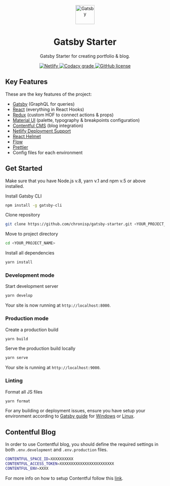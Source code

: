 <p align="center">
  <a>
    <img alt="Gatsby" src="https://raw.githubusercontent.com/chronisp/gatsby-starter/master/src/images/website-icon.png" width="60" />
  </a>
</p>
<h1 align="center">
  Gatsby Starter
</h1>

<p align="center">
  Gatsby Starter for creating portfolio & blog.
</p>

<p align="center">
  <a href="https://app.netlify.com/sites/gatsby-starter-dot/deploys">
    <img alt="Netlify" src="https://img.shields.io/netlify/a37c0ad8-deae-4bd3-8c8e-cbac8d2f05c3">
  </a>
  <a href="https://www.codacy.com/app/chronisp/gatsby-starter?utm_source=github.com&amp;utm_medium=referral&amp;utm_content=chronisp/gatsby-starter&amp;utm_campaign=Badge_Grade">
    <img alt="Codacy grade" src="https://img.shields.io/codacy/grade/c23975ea23e3459283f6c76ad338fcb1">
  </a>
  <a href="https://github.com/chronisp/gatsby-starter/blob/master/LICENSE"><img alt="GitHub license" src="https://img.shields.io/github/license/chronisp/gatsby-starter"></a>
</p>

## Key Features
These are the key features of the project:
*  [Gatsby](https://www.gatsbyjs.org/) (GraphQL for queries)
*  [React](https://reactjs.org/) (everything in React Hooks)
*  [Redux](https://redux.js.org/) (custom HOF to connect actions & props)
*  [Material UI](https://material-ui.com/) (palette, typography & breakpoints configuration)
*  [Contentful CMS](https://www.contentful.com/) (blog integration)
*  [Netlify Deployment Support](https://www.netlify.com)
*  [React Helmet](https://github.com/nfl/react-helmet)
*  [Flow](https://flow.org/)
*  [Prettier](https://prettier.io/)
*  Config files for each environment

## Get Started
Make sure that you have Node.js v.8, yarn v.1 and npm v.5 or above installed.

Install Gatsby CLI
```sh
npm install -g gatsby-cli
```
Clone repository
```sh
git clone https://github.com/chronisp/gatsby-starter.git <YOUR_PROJECT_NAME>
```
Move to project directory
```sh
cd <YOUR_PROJECT_NAME>
```
Install all dependencies
```sh
yarn install
```

### Development mode
Start development server
```sh
yarn develop
```
Your site is now running at ```http://localhost:8000```.

### Production mode
Create a production build
```sh
yarn build
```
Serve the production build locally
```sh
yarn serve
```
Your site is running at ```http://localhost:9000```.

### Linting
Format all JS files
```sh
yarn format
```

For any building or deployment issues, ensure you have setup your environment according to [Gatsby guide](https://www.gatsbyjs.org/docs/preparing-your-environment/) for [Windows](https://www.gatsbyjs.org/docs/gatsby-on-windows/) or [Linux](https://www.gatsbyjs.org/docs/gatsby-on-linux/).

## Contentful Blog
In order to use Contentful blog, you should define the required settings in both ```.env.development``` and ```.env.production``` files.

```sh
CONTENTFUL_SPACE_ID=XXXXXXXXXX
CONTENTFUL_ACCESS_TOKEN=XXXXXXXXXXXXXXXXXXXXXXXX
CONTENTFUL_ENV=XXXX
```
For more info on how to setup Contentful follow this [link](https://www.contentful.com/r/knowledgebase/gatsbyjs-and-contentful-in-five-minutes/).
